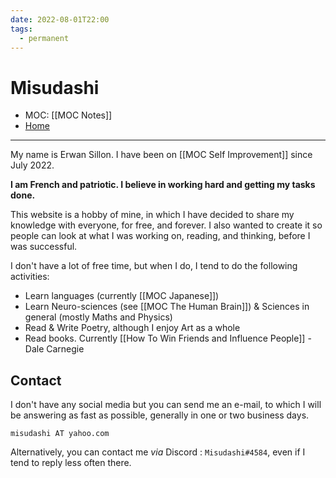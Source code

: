 ```yaml
---
date: 2022-08-01T22:00
tags:
  - permanent
---
```

# Misudashi
- MOC: [[MOC Notes]]
- [Home](https://misudashi.ga/)
---------- 
My name is Erwan Sillon. I have been on [[MOC Self Improvement]] since July 2022.

**I am French and patriotic. I believe in working hard and getting my tasks done.**

This website is a hobby of mine, in which I have decided to share my knowledge with everyone, for free, and forever. I also wanted to create it so people can look at what I was working on, reading, and thinking, before I was successful.

I don't have a lot of free time, but when I do, I tend to do the following activities:
- Learn languages (currently [[MOC Japanese]])
- Learn Neuro-sciences (see [[MOC The Human Brain]]) & Sciences in general (mostly Maths and Physics)
- Read & Write Poetry, although I enjoy Art as a whole
- Read books. Currently [[How To Win Friends and Influence People]] - Dale Carnegie

##  Contact
I don't have any social media but you can send me an e-mail, to which I will be answering as fast as possible, generally in one or two business days.

`misudashi AT yahoo.com`

Alternatively, you can contact me *via* Discord : `Misudashi#4584`, even if I tend to reply less often there.